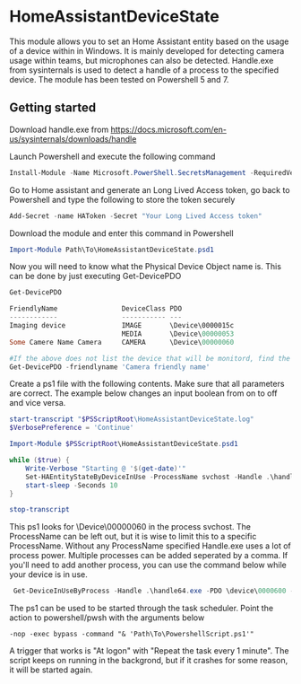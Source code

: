 # HomeAssistantDeviceState
This module allows you to set an Home Assistant entity based on the usage of a device within in Windows. It is mainly developed for detecting camera usage within teams, but microphones can also be detected. Handle.exe from sysinternals is used to detect a handle of a process to the specified device. The module has been tested on Powershell 5 and 7.

## Getting started
Download handle.exe from https://docs.microsoft.com/en-us/sysinternals/downloads/handle

Launch Powershell and execute the following command
```Powershell
Install-Module -Name Microsoft.PowerShell.SecretsManagement -RequiredVersion 0.2.0-alpha1 -AllowPrerelease
```

Go to Home assistant and generate an Long Lived Access token, go back to Powershell and type the following to store the token securely
```Powershell
Add-Secret -name HAToken -Secret "Your Long Lived Access token"
```

Download the module and enter this command in Powershell
```Powershell
Import-Module Path\To\HomeAssistantDeviceState.psd1
```

Now you will need to know what the Physical Device Object name is. This can be done by just executing Get-DevicePDO
```Powershell
Get-DevicePDO

FriendlyName                DeviceClass PDO
------------                ----------- ---
Imaging device              IMAGE       \Device\0000015c
                            MEDIA       \Device\00000053
Some Camere Name Camera     CAMERA      \Device\00000060

#If the above does not list the device that will be monitord, find the friendly name of your camera in Device Manager and try this command
Get-DevicePDO -friendlyname 'Camera friendly name'
```

Create a ps1 file with the following contents. Make sure that all parameters are correct. The example below changes an input boolean from on to off and vice versa.

```Powershell
start-transcript "$PSScriptRoot\HomeAssistantDeviceState.log"
$VerbosePreference = 'Continue'

Import-Module $PSScriptRoot\HomeAssistantDeviceState.psd1

while ($true) {
    Write-Verbose "Starting @ '$(get-date)'"
    Set-HAEntityStateByDeviceInUse -ProcessName svchost -Handle .\handle64.exe -PDO "\Device\00000060" -Uri "http://hassio.local:8123/" -Entity 'input_boolean.camera' -FoundStateValue 'On' -NotFoundStateValue 'Off' -SecretName HAToken -verbose
    start-sleep -Seconds 10
}

stop-transcript
```

This ps1 looks for \Device\00000060 in the process svchost. The ProcessName can be left out, but it is wise to limit this to a specific ProcessName. Without any ProcessName specified Handle.exe uses a lot of process power. Multiple processes can be added seperated by a comma. If you'll need to add another process, you can use the command below while your device is in use.
```Powershell
 Get-DeviceInUseByProcess -Handle .\handle64.exe -PDO \device\0000600 -Verbose
 ```

The ps1 can be used to be started through the task scheduler. Point the action to powershell/pwsh with the arguments below
```
-nop -exec bypass -command "& 'Path\To\PowershellScript.ps1'"
```
A trigger that works is "At logon" with "Repeat the task every 1 minute". The script keeps on running in the backgrond, but if it crashes for some reason, it will be started again.
